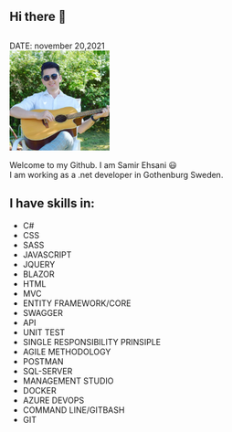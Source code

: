 ## Hi there 👋                                                                                                                                                
##
DATE: november 20,2021 <br/>
<img src="./img.jpg" width="175">

Welcome to my Github. I am Samir Ehsani 😃 <br/> I am working as a .net developer in Gothenburg Sweden.
## I have skills in:
* C# <br/>
* CSS <br/>
* SASS <br/>
* JAVASCRIPT <br/>
* JQUERY <br/>
* BLAZOR <br/>
* HTML <br/>
* MVC <br/>
* ENTITY FRAMEWORK/CORE <br/>
* SWAGGER <br/>
* API <br/>
* UNIT TEST <br/>
* SINGLE RESPONSIBILITY PRINSIPLE <br/>
* AGILE METHODOLOGY <br/>
* POSTMAN <br/>
* SQL-SERVER <br/>
* MANAGEMENT STUDIO <br/>
* DOCKER <br/>
* AZURE DEVOPS <br/>
* COMMAND LINE/GITBASH <br/>
* GIT

